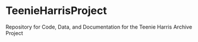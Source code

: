 # TeenieHarrisProject
Repository for Code, Data, and Documentation for the Teenie Harris Archive Project
